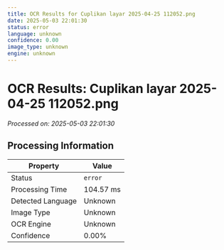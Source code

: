 ```yaml
---
title: OCR Results for Cuplikan layar 2025-04-25 112052.png
date: 2025-05-03 22:01:30
status: error
language: unknown
confidence: 0.00
image_type: unknown
engine: unknown
---
```


# OCR Results: Cuplikan layar 2025-04-25 112052.png
*Processed on: 2025-05-03 22:01:30*

## Processing Information

| Property | Value |
| -------- | ----- |
| Status | `error` |
| Processing Time | 104.57 ms |
| Detected Language | Unknown |
| Image Type | Unknown |
| OCR Engine | Unknown |
| Confidence | 0.00% |
